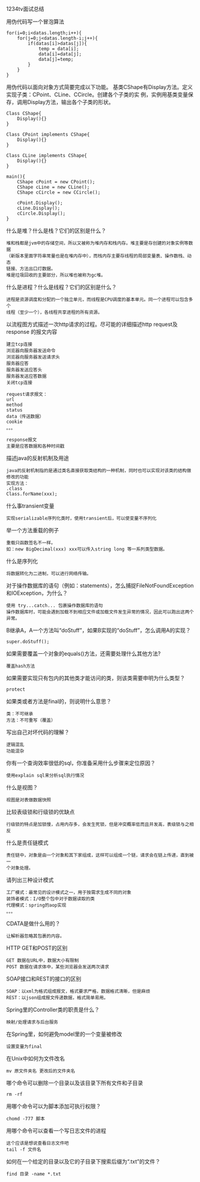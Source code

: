 1234tv面试总结

用伪代码写一个冒泡算法
```
for(i=0;i<datas.length;i++){  
    for(j=0;j<datas.length-i;j++){
        if(datas[i]>datas[j]){
            temp = data[i];
            data[i]=data[j];
            data[j]=temp;
        }
    }  
}
```

用伪代码以面向对象方式简要完成以下功能。
基类CShape有Display方法。定义实现子类：CPoint、CLine、CCircle。创建各个子类的实
例，实例用基类变量保存，调用Display方法，输出各个子类的形状。
```
Class CShape{
    Display(){}
}

Class CPoint implements CShape{
    Display(){}
}

Class CLine implements CShape{
    Display(){}
}

main(){
    CShape cPoint = new CPoint();
    CShape cLine = new CLine();
    CShape cCircle = new CCircle();
    
    cPoint.Display();
    cLine.Display();
    cCircle.Display();
}
```

什么是堆？什么是栈？它们的区别是什么？
```
堆和栈都是jvm中的存储空间，所以又被称为堆内存和栈内存。堆主要是存创建的对象实例等数据
（新版本里面字符串常量也是在堆内存中），而栈内存主要存线程的局部变量表、操作数栈、动态
链接、方法出口灯数据。
堆是垃圾回收的主要部分，所以堆也被称为gc堆。
```

什么是进程？什么是线程？它们的区别是什么？
```
进程是资源调度和分配的一个独立单元，而线程是CPU调度的基本单元。同一个进程可以包含多个
线程（至少一个），各线程共享进程的所有资源。
```

以流程图方式描述一次http请求的过程。尽可能的详细描述http request及response  的报文内容
```$xslt
建立tcp连接
浏览器向服务器发送命令
浏览器向服务器发送请求头
服务器应答
服务器发送应答头
服务器发送应答数据
关闭tcp连接

request请求报文：
url
method
status
data（传送数据）
cookie
。。。

response报文
主要是应答数据和各种时间戳
```

描述java的反射机制及用途
```$xslt
java的反射机制指的是通过类名直接获取类结构的一种机制，同时也可以实现对该类的结构做修改的功能
实现方法：
.class
Class.forName(xxx);
```

什么事transient变量
```$xslt
实现serializable序列化类时，使用transient后，可以使变量不序列化
```

举一个方法重载的例子
```$xslt
重载只函数签名不一样。
如：new BigDecimal(xxx) xxx可以传入string long 等一系列类型数据。
```

什么是序列化
```$xslt
将数据转化为二进制，可以进行网络传输。
```

对于操作数据库的语句（例如：statements），怎么捕捉FileNotFoundException和IOException，为什么？
```$xslt
使用 try...catch... 包裹操作数据库的语句
操作数据库时，可能会遇到加载不到相应文件或加载文件发生异常的情况，因此可以跑出这两个异常。
```

B继承A，A一个方法叫“doStuff”，如果B实现的“doStuff”，怎么调用A的实现？
```$xslt
super.doStuff();
```

如果需要覆盖一个对象的equals()方法，还需要处理什么其他方法?
```$xslt
覆盖hash方法
```

如果需要实现只有包内的其他类才能访问的类，则该类需要申明为什么类型？
```$xslt
protect
```

如果类或者方法是final的，则说明什么意思？
```$xslt
类：不可继承
方法：不可重写（覆盖）
```

写出自己对坏代码的理解？
```$xslt
逻辑混乱
功能混杂
```

你有一个查询效率很低的sql，你准备采用什么步骤来定位原因？
```$xslt
使用explain sql来分析sql执行情况
```

什么是视图？
```$xslt
视图是对表做数据快照
```

比较表级锁和行级锁的优缺点
```$xslt
行级锁的特点是加锁慢，占用内存多，会发生死锁，但是冲突概率低而且并发高，表级锁与之相反
```

什么是责任链模式
```$xslt
责任链中，对象是由一个对象和其下家组成，这样可以组成一个链，请求会在链上传递，直到被一
个对象处理。
```

请列出三种设计模式
```$xslt
工厂模式：最常见的设计模式之一，用于按需求生成不同的对象
装饰者模式：I/O整个包中对于数据读取的类
代理模式：spring的aop实现
。。。
```

CDATA是做什么用的？
```$xslt
让解析器忽略其包裹的内容。
```

HTTP GET和POST的区别
```$xslt
GET 数据在URL中，数据大小有限制
POST 数据在请求体中，某些浏览器会发送两次请求
```

SOAP接口和REST的接口的区别
```$xslt
SOAP：以xml为格式组成报文，格式要求严格，数据格式清晰，但是麻烦
REST：以json组成报文传递数据，格式简单易用。
```

Spring里的Controller类的职责是什么？
```$xslt
映射/处理请求与后台服务
```

在Spring里，如何避免model里的一个变量被修改
```$xslt
设置变量为final
```

在Unix中如何为文件改名
```$xslt
mv 原文件夹名 更改后的文件夹名
```

哪个命令可以删除一个目录以及该目录下所有文件和子目录
```$xslt
rm -rf
```

用哪个命令可以为脚本添加可执行权限？
```$xslt
chomd -777 脚本
```

用哪个命令可以查看一个写日志文件的进程
```$xslt
这个应该是想说查看日志文件吧
tail -f 文件名
```

如何在一个给定的目录以及它的子目录下搜索后缀为“.txt”的文件？
```$xslt
find 目录 -name *.txt
```